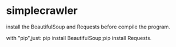 # simplecrawler
install the BeautifulSoup and Requests before compile the program.

with "pip",just: pip install BeautifulSoup;pip install Requests.
